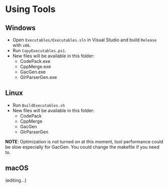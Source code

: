 # Using Tools

## Windows

- Open `Executables/Executables.sln` in Visual Studio and build `Release` with `x86`.
- Run `CopyExecutables.ps1`.
- New files will be available in this folder:
  - CodePack.exe
  - CppMerge.exe
  - GacGen.exe
  - GlrParserGen.exe

## Linux

- Run `BuildExecutables.sh`
- New files will be available in this folder:
  - CodePack
  - CppMerge
  - GacGen
  - GlrParserGen

**NOTE**: Optimization is not turned on at this moment, tool performance could be slow especially for GacGen. You could change the makefile if you need to.

## macOS

(editing...)
